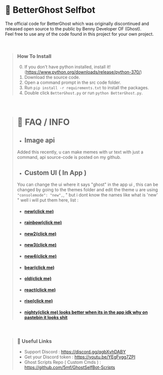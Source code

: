 # 👻 BetterGhost Selfbot

The official code for BetterGhost which was originally discontinued and released open source to the public by Benny Developer OF (Ghost).  
Feel free to use any of the code found in this project for your own project.
   
<br />
  
> ### How To Install
> 0. If you don't have python installed, install it! (https://www.python.org/downloads/release/python-370/)
> 1. Download the source code.
> 2. Open a command prompt in the src code folder.
> 3. Run `pip install -r requirements.txt` to install the packages.
> 4. Double click `BetterGhost.py` or run `python BetterGhost.py`.
  
<br />

> # 👻 FAQ / INFO
> - ## Image api
  > Added this recently, u can make memes with ur text with just a command, api source-code is posted on my github.
> - ## Custom UI ( In App )
  > You can change the ui where it says "ghost" in the app ui , this can be changed by going to the themes folder and edit the theme u are using ```"consolemode": "new",```, " but i dont know the names like what is 'new' " well i will put them here, list : 
  > - #### <a href="https://pastebin.com/raw/BEhQmtXj">new(click me)</a>
  > - #### <a href="https://pastebin.com/raw/a9gbeKQV">rainbow(click me)</a>
  > - #### <a href="https://pastebin.com/raw/WAkPV4DR">new2(click me)</a>
  > - #### <a href="https://pastebin.com/raw/7z7gxsgv">new3(click me)</a>
  > - #### <a href="https://pastebin.com/raw/KzB2Qni7">new4(click me)</a>
  > - #### <a href="https://pastebin.com/raw/Jj0SCU4U">bear(click me)</a>
  > - #### <a href="https://pastebin.com/raw/vwjzPUUZ">old(click me)</a>
  > - #### <a href="https://pastebin.com/raw/MUnt9X11">react(click me)</a>
  > - #### <a href="https://pastebin.com/raw/hx4eqRsR">rise(click me)</a>
  > - #### <a href="https://pastebin.com/raw/eqXRPj87">nighty(click me) looks better when its in the app idk why on pastebin it looks shit</a>

  <br />



> ### 👻 Useful Links  
> - Support Discord : https://discord.gg/qgbXvhDABY
> - Get your Discord token : https://youtu.be/YEgFvgg7ZPI  
> - Ghost Scripts Repo ( Custom Cmds ) : https://github.com/5mf/GhostSelfBot-Scripts

